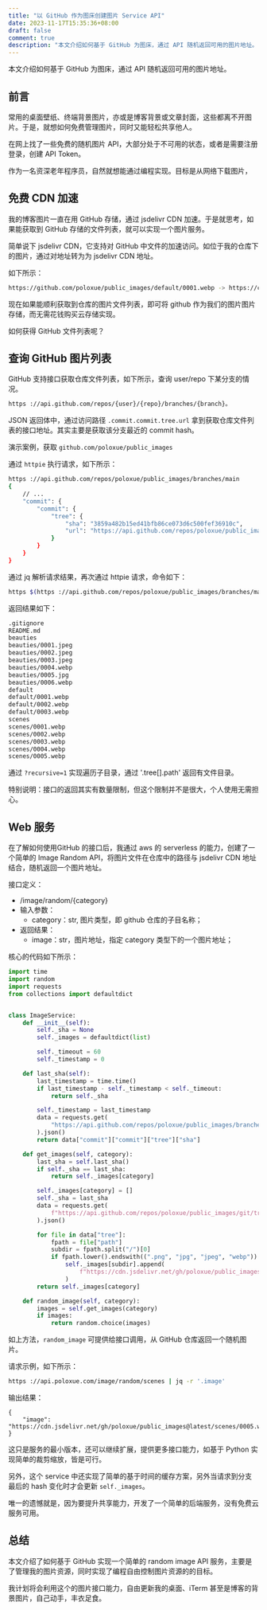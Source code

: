 ```yaml
---
title: "以 GitHub 作为图床创建图片 Service API"
date: 2023-11-17T15:35:36+08:00
draft: false
comment: true
description: "本文介绍如何基于 GitHub 为图床，通过 API 随机返回可用的图片地址。"
---
```


本文介绍如何基于 GitHub 为图床，通过 API 随机返回可用的图片地址。

## 前言

常用的桌面壁纸、终端背景图片，亦或是博客背景或文章封面，这些都离不开图片。于是，就想如何免费管理图片，同时又能轻松共享他人。

在网上找了一些免费的随机图片 API，大部分处于不可用的状态，或者是需要注册登录，创建 API Token。

作为一名资深老年程序员，自然就想能通过编程实现。目标是从网络下载图片，

## 免费 CDN 加速

我的博客图片一直在用 GitHub 存储，通过 jsdelivr CDN 加速。于是就思考，如果能获取到 GitHub 存储的文件列表，就可以实现一个图片服务。

简单说下 jsdelivr CDN，它支持对 GitHub 中文件的加速访问。如位于我的仓库下的图片，通过对地址转为为 jsdelivr CDN 地址。

如下所示：

```bash
https://github.com/poloxue/public_images/default/0001.webp -> https://cdn.jsdelivr.net/gh/poloxue/public_images@latest/default/0001.webp
```

现在如果能顺利获取到仓库的图片文件列表，即可将 github 作为我们的图片图片存储，而无需花钱购买云存储实现。

如何获得 GitHub 文件列表呢？

## 查询 GitHub 图片列表

GitHub 支持接口获取仓库文件列表，如下所示，查询 user/repo 下某分支的情况。

```bash
https ://api.github.com/repos/{user}/{repo}/branches/{branch}。
```

JSON 返回体中，通过访问路径 `.commit.commit.tree.url` 拿到获取仓库文件列表的接口地址。其实主要是获取该分支最近的 commit hash。

演示案例，获取 `github.com/poloxue/public_images`

通过 `httpie` 执行请求，如下所示：

```bash
https ://api.github.com/repos/poloxue/public_images/branches/main
{
    // ...
    "commit": {
        "commit": {
            "tree": {
                "sha": "3859a482b15ed41bfb86ce073d6c500fef36910c",
                "url": "https://api.github.com/repos/poloxue/public_images/git/trees/3859a482b15ed41bfb86ce073d6c500fef36910c"
            }
        }
    }
}
```

通过 jq 解析请求结果，再次通过 httpie 请求，命令如下：

```bash
https $(https ://api.github.com/repos/poloxue/public_images/branches/main | jq -r '.commit.commit.tree.url+"?recursive=1"') | jq '.tree[].path'
```

返回结果如下：

```bash
.gitignore
README.md
beauties
beauties/0001.jpeg
beauties/0002.jpeg
beauties/0003.jpeg
beauties/0004.webp
beauties/0005.jpg
beauties/0006.webp
default
default/0001.webp
default/0002.webp
default/0003.webp
scenes
scenes/0001.webp
scenes/0002.webp
scenes/0003.webp
scenes/0004.webp
scenes/0005.webp
```

通过 `?recursive=1` 实现遍历子目录，通过 '.tree[].path' 返回有文件目录。

特别说明：接口的返回其实有数量限制，但这个限制并不是很大，个人使用无需担心。

## Web 服务

在了解如何使用GitHub 的接口后，我通过 aws 的 serverless 的能力，创建了一个简单的 Image Random API，将图片文件在仓库中的路径与 jsdelivr CDN 地址结合，随机返回一个图片地址。

接口定义：

- /image/random/{category}
- 输入参数：
  - category：str, 图片类型，即 github 仓库的子目名称；
- 返回结果：
  - image：str，图片地址，指定 category 类型下的一个图片地址；

核心的代码如下所示：

```python
import time
import random
import requests
from collections import defaultdict


class ImageService:
    def __init__(self):
        self._sha = None
        self._images = defaultdict(list)

        self._timeout = 60
        self._timestamp = 0

    def last_sha(self):
        last_timestamp = time.time()
        if last_timestamp - self._timestamp < self._timeout:
            return self._sha

        self._timestamp = last_timestamp
        data = requests.get(
            "https://api.github.com/repos/poloxue/public_images/branches/main"
        ).json()
        return data["commit"]["commit"]["tree"]["sha"]

    def get_images(self, category):
        last_sha = self.last_sha()
        if self._sha == last_sha:
            return self._images[category]

        self._images[category] = []
        self._sha = last_sha
        data = requests.get(
            f"https://api.github.com/repos/poloxue/public_images/git/trees/{last_sha}?recursive=1"
        ).json()

        for file in data["tree"]:
            fpath = file["path"]
            subdir = fpath.split("/")[0]
            if fpath.lower().endswith((".png", "jpg", "jpeg", "webp")):
                self._images[subdir].append(
                    f"https://cdn.jsdelivr.net/gh/poloxue/public_images@latest/{file['path']}"
                )
        return self._images[category]

    def random_image(self, category):
        images = self.get_images(category)
        if images:
            return random.choice(images)
```

如上方法，`random_image` 可提供给接口调用，从 GitHub 仓库返回一个随机图片。

请求示例，如下所示：

```bash
https ://api.poloxue.com/image/random/scenes | jq -r '.image'
```

输出结果：

```jsn
{
    "image": "https://cdn.jsdelivr.net/gh/poloxue/public_images@latest/scenes/0005.webp"
}
```

这只是服务的最小版本，还可以继续扩展，提供更多接口能力，如基于 Python 实现简单的裁剪缩放，皆是可行。

另外，这个 service 中还实现了简单的基于时间的缓存方案，另外当请求到分支最后的 hash 变化时才会更新 `self._images`。

唯一的遗憾就是，因为要提升共享能力，开发了一个简单的后端服务，没有免费云服务可用。

## 总结

本文介绍了如何基于 GitHub 实现一个简单的 random image API 服务，主要是了管理我的图片资源，同时实现了编程自由控制图片资源的的目标。

我计划将会利用这个的图片接口能力，自由更新我的桌面、iTerm 甚至是博客的背景图片，自己动手，丰衣足食。

